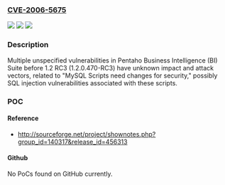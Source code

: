 ### [CVE-2006-5675](https://cve.mitre.org/cgi-bin/cvename.cgi?name=CVE-2006-5675)
![](https://img.shields.io/static/v1?label=Product&message=n%2Fa&color=blue)
![](https://img.shields.io/static/v1?label=Version&message=n%2Fa&color=blue)
![](https://img.shields.io/static/v1?label=Vulnerability&message=n%2Fa&color=brighgreen)

### Description

Multiple unspecified vulnerabilities in Pentaho Business Intelligence (BI) Suite before 1.2 RC3 (1.2.0.470-RC3) have unknown impact and attack vectors, related to "MySQL Scripts need changes for security," possibly SQL injection vulnerabilities associated with these scripts.

### POC

#### Reference
- http://sourceforge.net/project/shownotes.php?group_id=140317&release_id=456313

#### Github
No PoCs found on GitHub currently.

